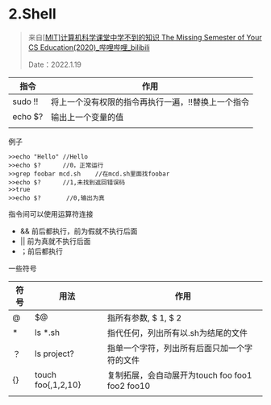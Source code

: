 # 2.Shell

> 来自[[MIT\]计算机科学课堂中学不到的知识 The Missing Semester of Your CS Education(2020)_哔哩哔哩_bilibili](https://www.bilibili.com/video/BV1x7411H7wa?p=2)
>
> Date：2022.1.19

| 指令    | 作用                                               |
| ------- | -------------------------------------------------- |
| sudo !! | 将上一个没有权限的指令再执行一遍，!!替换上一个指令 |
| echo $? | 输出上一个变量的值                                 |
|         |                                                    |

例子

```
>>echo "Hello" //Hello
>>echo $?      //0，正常运行
>>grep foobar mcd.sh	//在mcd.sh里面找foobar
>>echo $?	   //1,未找到返回错误码
>>true
>>echo $?		//0,输出为真
```

指令间可以使用运算符连接

- && 前后都执行，前为假就不执行后面
- || 前为真就不执行后面
- ；前后都执行

一些符号

| 符号 | 用法               | 作用                                               |
| ---- | ------------------ | -------------------------------------------------- |
| @    | $@                 | 指所有参数, \$ 1, \$ 2                             |
| *    | ls *.sh            | 指代任何，列出所有以.sh为结尾的文件                |
| ？   | ls project?        | 指单一个字符，列出所有后面只加一个字符的文件       |
| {}   | touch foo{,1,2,10} | 复制拓展，会自动展开为touch foo  foo1  foo2  foo10 |
|      |                    |                                                    |

